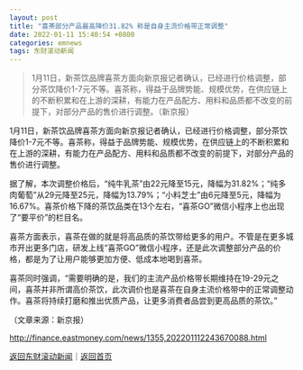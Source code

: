 ```yaml
---
layout: post
title: "喜茶部分产品最高降价31.82% 称是自身主流价格带正常调整"
date: 2022-01-11 15:40:54 +0800
categories: emnews
tags: 东财滚动新闻
---
```

> 1月11日，新茶饮品牌喜茶方面向新京报记者确认，已经进行价格调整，部分茶饮降价1-7元不等。喜茶称，得益于品牌势能、规模优势，在供应链上的不断积累和在上游的深耕，有能力在产品配方、用料和品质都不改变的前提下，对部分产品的售价进行调整。（新京报）

<p>1月11日，新茶饮品牌喜茶方面向新京报记者确认，已经进行价格调整，部分茶饮降价1-7元不等。喜茶称，得益于品牌势能、规模优势，在供应链上的不断积累和在上游的深耕，有能力在产品配方、用料和品质都不改变的前提下，对部分产品的售价进行调整。</p>
 <p>据了解，本次调整价格后，“纯牛乳茶”由22元降至15元，降幅为31.82%；“纯多肉葡萄”从29元降至25元，降幅为13.79%；“小料芝士”由6元降至5元，降幅为16.67%。喜茶价格下降的茶饮品类在13个左右，“喜茶GO”微信小程序上也出现了“要平价”的栏目名。</p>
 <p>喜茶方面表示，喜茶在做的就是将高品质的茶饮带给更多的用户。不管是在更多城市开出更多门店，研发上线“喜茶GO”微信小程序，还是此次调整部分产品的价格，都是为了让用户能够更加方便、低成本地喝到喜茶。</p>
 <p>喜茶同时强调，“需要明确的是，我们的主流产品价格带长期维持在19-29元之间，喜茶并非所谓高价茶饮，此次调价也是喜茶在自身主流价格带中的正常调整动作。喜茶将持续打磨和推出优质产品，让更多消费者品尝到更高品质的茶饮。”</p><p class="em_media">（文章来源：新京报）</p>

<http://finance.eastmoney.com/news/1355,202201112243670088.html>

[返回东财滚动新闻](//finews.withounder.com/emnews/)｜[返回首页](//finews.withounder.com/)